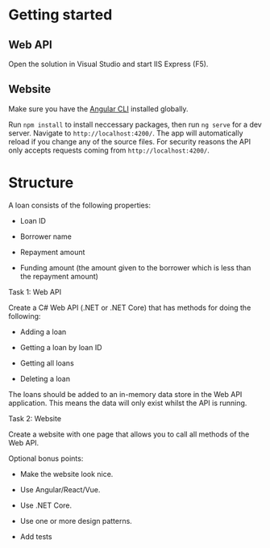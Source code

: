 # Getting started

## Web API
Open the solution in Visual Studio and start IIS Express (F5).

## Website
Make sure you have the [Angular CLI](https://github.com/angular/angular-cli#installation) installed globally.

Run `npm install` to install neccessary packages, then run `ng serve` for a dev server. Navigate to `http://localhost:4200/`. The app will automatically reload if you change any of the source files. For security reasons the API only accepts requests coming from `http://localhost:4200/`.

# Structure
A loan consists of the following properties:

- Loan ID

- Borrower name

- Repayment amount

- Funding amount (the amount given to the borrower which is less than the repayment amount)

 

Task 1: Web API

Create a C# Web API (.NET or .NET Core) that has methods for doing the following:

- Adding a loan

- Getting a loan by loan ID

- Getting all loans

- Deleting a loan

 

The loans should be added to an in-memory data store in the Web API application. This means the data will only exist whilst the API is running.

 

Task 2: Website

Create a website with one page that allows you to call all methods of the Web API.

 

Optional bonus points:

- Make the website look nice.

- Use Angular/React/Vue.

- Use .NET Core.

- Use one or more design patterns.

- Add tests
